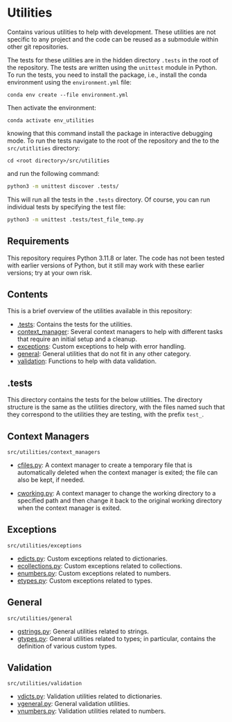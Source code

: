 # Utilities

Contains various utilities to help with development. These utilities are not
specific to any project and the code can be reused as a submodule within other
git repositories.

The tests for these utilities are in the hidden directory `.tests` in the root
of the repository. The tests are written using the `unittest` module in Python.
To run the tests, you need to install the package, i.e., install the conda
environment using the `environment.yml` file:
```commandline
conda env create --file environment.yml
```
Then activate the environment:
```commandline
conda activate env_utilities
```
knowing that this command install the package in interactive debugging mode. To
run the tests navigate to the root of the repository and the to the
`src/utitlities` directory:
```text
cd <root directory>/src/utilities
```
and run the following command:
```bash
python3 -m unittest discover .tests/
```
This will run all the tests in the `.tests` directory. Of course, you can run
individual tests by specifying the test file:
```bash
python3 -m unittest .tests/test_file_temp.py
```

## Requirements

This repository requires Python $3.11.8$ or later. The code has not been tested
with earlier versions of Python, but it still may work with these earlier
versions; try at your own risk.

## Contents

This is a brief overview of the utilities available in this repository:

- [.tests](#tests): Contains the tests for the utilities.
- [context_manager](#context-managers): Several context managers to help with
  different tasks that require an initial setup and a cleanup.
- [exceptions](#exceptions): Custom exceptions to help with error handling.
- [general](#general): General utilities that do not fit in any other category.
- [validation](#validation): Functions to help with data validation.

## .tests

This directory contains the tests for the below utilities. The directory
structure is the same as the utilities directory, with the files named such
that they correspond to the utilities they are testing, with the prefix
`test_`.

## Context Managers

```commandline
src/utilities/context_managers
```

- [cfiles.py](src/utilities/context_managers/cfiles.py): A context manager to 
  create a temporary file that is automatically deleted when the context
  manager is exited; the file can also be kept, if needed.

- [cworking.py](src/utilities/context_managers/cworking.py): A context manager
  to change the working directory to a specified path and then change it back
  to the original working directory when the context manager is exited.

## Exceptions
    
```commandline
src/utilities/exceptions
```

- [edicts.py](src/utilities/exceptions/edicts.py): Custom exceptions related to
  dictionaries.
- [ecollections.py](src/utilities/exceptions/ecollections.py): Custom
  exceptions related to collections.
- [enumbers.py](src/utilities/exceptions/enumbers.py): Custom exceptions
  related to numbers.
- [etypes.py](src/utilities/exceptions/etypes.py): Custom exceptions related to
  types.

## General

```commandline
src/utilities/general
```

- [gstrings.py](src/utilities/general/gstrings.py): General utilities related
  to strings.
- [gtypes.py](src/utilities/general/gtypes.py): General utilities related to
  types; in particular, contains the definition of various custom types.

## Validation

```commandline
src/utilities/validation
```

- [vdicts.py](src/utilities/validation/vdicts.py): Validation utilities related
  to dictionaries.
- [vgeneral.py](src/utilities/validation/vgeneral.py): General validation
  utilities.
- [vnumbers.py](src/utilities/validation/vnumbers.py): Validation utilities
  related to numbers.
